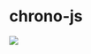 # chrono-js

<img src="https://res.cloudinary.com/dbu3ntrbw/image/upload/v1655193269/chrono-js_bn1rr1.png"/>
